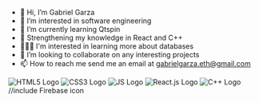 - 👋 Hi, I’m Gabriel Garza
- 👀 I’m interested in software engineering
- 🌱 I’m currently learning Qtspin
- 💪 Strengthening my knowledge in React and C++
- 👨🏻‍🏫 I'm interested in learning more about databases 
- 💞️ I’m looking to collaborate on any interesting projects
- 📫 How to reach me send me an email at gabrielgarza.eth@gmail.com

![HTML5 Logo](https://img.shields.io/badge/-HTML5-E34F26?logo=HTML5&logoColor=white&style=plastic&logoWidth=20)
![CSS3 Logo](https://img.shields.io/badge/-CSS3-1572B6?logo=CSS3&logoColor=white&style=plastic&logoWidth=20)
![JS Logo](https://img.shields.io/badge/-JavaScript-F7DF1E?logo=javascript&logoColor=black&style=plastic&logoWidth=20)
![React.js Logo](https://img.shields.io/badge/-React.js-61DAFB?logo=react&logoColor=white&style=plastic&logoWidth=20)
![C++ Logo](https://img.shields.io/badge/-C++-00599C?logo=cplusplus&logoColor=black&style=plastic&logoWidth=20)
//include Firebase icon
<!---
GabrielEth/GabrielEth is a ✨ special ✨ repository because its `README.md` (this file) appears on your GitHub profile.
You can click the Preview link to take a look at your changes.
--->
